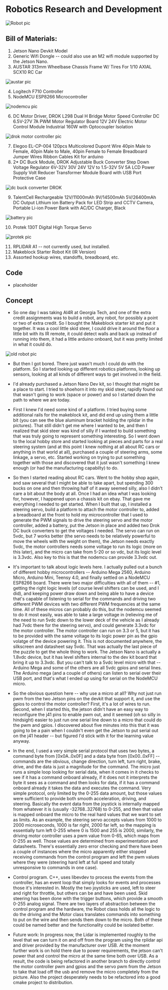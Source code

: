 
# Robotics Research and Development

![Robot pic](https://github.com/JKI757/Robot_c-/blob/master/pics/IMG_5699%20(2).jpeg)

## Bill of Materials:
1. Jetson Nano Devkit Model
2. Generic Wifi Dongle -- could also use an M2 wifi module supported by the Jetson Nano.
3. AUSTAR 313mm Wheelbase Chassis Frame W/ Tires For 1/10 AXIAL SCX10 RC Car

![austar pic](https://github.com/JKI757/Robot_c-/blob/master/pics/Screen%20Shot%202020-05-17%20at%206.46.17%20PM.png)

4. Logitech F710 Controller
5. NodeMCU ESP8266 Microcontroller

![nodemcu pic](https://github.com/JKI757/Robot_c-/blob/master/pics/IMG_5703.jpeg)

6. DC Motor Driver, DROK L298 Dual H Bridge Motor Speed Controller DC 6.5V-27V 7A PWM Motor Regulator Board 12V 24V Electric Motor Control Module Industrial 160W with Optocoupler Isolation

![drok motor controller pic](https://github.com/JKI757/Robot_c-/blob/master/pics/IMG_5183.jpeg)

7. Elegoo EL-CP-004 120pcs Multicolored Dupont Wire 40pin Male to Female, 40pin Male to Male, 40pin Female to Female Breadboard Jumper Wires Ribbon Cables Kit for arduino
8. 2* DC Buck Module, DROK Adjustable Buck Converter Step Down Voltage Regulator 6V-32V 30V 24V 12V to 1.5-32V 5V 5A LCD Power Supply Volt Reducer Transformer Module Board with USB Port Protective Case 

![dc buck converter DROK](https://github.com/JKI757/Robot_c-/blob/master/pics/IMG_5702.jpeg)

9. TalentCell Rechargeable 12V/11000mAh 9V/14500mAh 5V/26400mAh DC Output Lithium ion Battery Pack for LED Strip and CCTV Camera, Portable Li-ion Power Bank with AC/DC Charger, Black

![battery pic](https://github.com/JKI757/Robot_c-/blob/master/pics/IMG_5188.jpeg)

10. Protek 130T Digital High Torque Servo

![protek pic](https://github.com/JKI757/Robot_c-/blob/master/pics/IMG_5704.jpeg)

11. RPLIDAR A1 -- not currently used, but installed.
12. Makeblock Starter Robot Kit (IR Version)
13. Assorted hookup wires, standoffs, breadboard, etc.

## Code
- placeholder

## Concept
- So one day I was taking AI4R at Georgia Tech, and one of the extra credit assignments was to build a robot, any robot, for possibly a point or two of extra credit.  So I bought the Makeblock starter kit and put it together.  It was a cool little skid steer, I could drive it around the floor a little bit with its IR remote, it could detect walls and back up instead of running into them, it had a little arduino onboard, but it was pretty limited in what it could do.

![old robot pic](https://github.com/JKI757/Robot_c-/blob/master/pics/IMG_4411.jpeg)

- But then I got bored.  There just wasn't much I could do with the platform.  So I started looking up different robotics platforms, looking up sensors, looking at all kinds of different ways to get involved in the field.  

- I'd already purchased a Jetson Nano Dev kit, so I thought that might be a place to start.  I tried to shoehorn it into my skid steer, rapidly found out that wasn't going to work (space or power) and so I started down the path to where we are today.  

- First I knew I'd need some kind of a platform.  I tried buying some additional rails for the makeblock kit, and did end up using them a little bit (you can see the blue aluminum bracket holding the rplidar in the pictures).  That still didn't get me where I wanted to be, and then I realized that skid steer was kind of silly if I wanted to build something that was truly going to represent something interesting.  So I went down to the local hobby store and started looking at pieces and parts for a real steering system (and at this point I knew nothing at all about RC cars or anything in that world at all), purchased a couple of steering arms, some linkage, a servo, etc.  Started working on trying to put something together with those and discovered that it just wasn't something I knew enough (or had the manufacturing capabilty) to do.

- So then I started reading about RC cars.  Went to the hobby shop again, and saw several that I might be able to take apart, but spending 300 bucks on one and then throwing half of it away seemed silly, also I didn't care a bit about the body at all.  Once I had an idea what I was looking for, however, I happened upon a chassis kit on ebay.  That gave me everything I needed to get started.  When I built that up, I installed a steering servo, build a platform to attach the motor controller to, added a breadboard at the front to hold my microcontroller that I used to generate the PWM signals to drive the steering servo and the motor controller, added a battery, put the Jetson in place and added two Drok DC buck converters to get the voltages I needed.  The servo can run on 5vdc, but 7 works better (the servo needs to be relatively powerful to move the wheels with the weight on them), the Jetson needs exactly 5vdc, the motor controllers needs some voltage to run its logic (more on this later), and the micro can take from 5-20 or so vdc, but its logic level is 3.3vdc.  Also key to this is that the nodemcu can provide 3.3vdc out.  

- It's important to talk about logic levels here.  I actually pulled out a bunch of different hobby microcontrollers -- Arduino Mega 2560, Arduino Micro, Arduino Mini, Teensy 4.0, and finally settled on a NodeMCU ESP8266 board.  There were two major difficulties with all of them -- #1, getting the right logic levels (of course level shifters can be used, and I did), and keeping power draw down and being able to have a device that's capable of listening to serial for the commands and driving two different PWM devices with two different PWM frequencies at the same time.  All of these micros can probably do this, but the nodemcu seemed to do it most easily, was able to take a large voltage in (relieving me of the need to run 5vdc down to the lower deck of the vehicle as I already had 7vdc there for the steering servo), and could generate 3.3vdc for the motor controller.  The motor controller can run on 3.3 or 5, but it has to be provided with the same voltage to its logic power pin as the gpio volatge of the device powering it.  This is not documented anywhere, the silkscreen and datasheet say 5vdc.  That was actually the last piece of the puzzle to get the whole thing to work.  The Jetson Nano is actually a 1.8vdc device, but it has level shifters internal to the dev kit board that bring it up to 3.3vdc.  But you can't talk to a 5vdc level micro with that -- Arduino Mega and some of the others are all 5vdc gpios and serial lines.  The Arduino mega (and a couple of others) can listen to serial over their USB port, and that's what I ended up using for serial on the NodeMCU micro.

- So the obvious question here -- why use a micro at all?  Why not just run pwm from the two Jetson pins on the devkit that support it, and use the gpios to control the motor controller?  First, it's a lot of wires to run.  Second, when I started this, the jetson didn't have an easy way to reconfigure the j41 pins to enable pwm out, and it seemed (oh so silly in hindsight) easier to just run one serial line down to a micro that could do the pwm and gpios.  I discovered about five minutes into this that it was going to be a pain when I couldn't even get the Jetson to put serial out on the j41 header -- but figured I'd stick with it for the learning value anyway.

- In the end, I used a very simple serial protocol that uses two bytes, a command byte from [0x0A..0x0F] and a data byte from [0x00..0xFF] -- commands are the obvious, change direction, turn left, turn right, brake, drive, and the data is just a magnitude for the command.  The micro just runs a simple loop looking for serial data, when it comes in it checks to see if it has a command onboard already, if it does not it interprets the byte it sees as a command and then looks for data, if it has a command onboard already it takes the data and executes the command.  Very simple protocol, only limited by the 0-255 data amount, but those values were sufficient to provide both smooth acceleration, driving, and steering.  Basically the event data from the joystick is internally mapped from whatever it is (usually -32768..32768) to 0-255, and then that value is mapped onboard the micro to the real hard values that we want to set as limits.  As an example, the steering servo accepts values from 1000 to 2000 microseconds, 1000 is far right, 2000 far left, so the mapping is essentially turn left 0-255 where 0 is 1500 and 255 is 2000, similarly, the driving motor controller uses a pwm value from 0-65, which maps from 0-255 as well.  Those values are determined from experimentation and datasheets.  There's essentially zero error checking and there have been a couple of instances where the micro apparently either stopped receiving commands from the control program and left the pwm values where they were (steering hard left at full speed and totally unresponsive to commands in one case).  

- Control program.  C++, uses libevdev to process the events from the controller, has an event loop that simply looks for events and processes those it's interested in.  Mostly the two joysticks are used, left to steer and right for throttle, but others can be and have been used.  Skid steering has been done with the trigger buttons, which provide a smooth 0-255 analog signal.  There are two layers of abstraction between the control program and the hardware, the Robot class holds all the logic to do the driving and the Motor class translates commands into something to put on the wire and then sends them down to the micro.  Both of these could be named better and the functionality could be isolated better.

- Future work:  In progress now, the Lidar is implemented roughly to the level that we can turn it on and off from the program using the rplidar api and driver provided by the manufacturer over USB.  At the moment further work is on hold there due to power requirements, the jetson can't power that and control the micro at the same time both over USB.  As a result, the code is being refactored in another branch to directly control the motor controller pwm and gpios and the servo pwm from the Jetson to take that load off the usb and remove the micro completely from the picture.  Also the project desperately needs to be refactored into a good cmake project to distribution.
